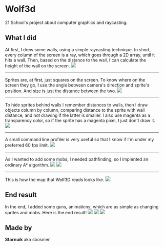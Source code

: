 # Wolf3d
21 School's project about computer graphics and raycasting.

## What I did
At first, I drew some walls, using a simple raycasting technique.
In short, every column of the screen is a ray, which goes through a 2D array, until it hits a wall. Then, based on the distance to the wall, I can calculate the height of the wall on the screen.
![](https://i.imgur.com/rq6RZsI.png)

---

Sprites are, at first, just squares on the screen. To know where on the screen they go, I use the angle between camera's direction and sprite's position. And size is just the distance between the two.
![](https://i.imgur.com/rMtggrS.png)

---

To hide sprites behind walls I remember distances to walls, then I draw objects column by column, comparing distance to the sprite with wall distance, and not drawing if the latter is smaller. I also use magenta as a transparency color, so if the sprite has a magenta pixel, I just don't draw it.
![](https://i.imgur.com/6DaJO8o.png)

---

A small command line profiler is very useful so that I know if I'm under my preferred 60 fps limit.
![](https://i.imgur.com/TPEYyNp.png)

---

As I wanted to add some mobs, I needed pathfinding, so I implented an ordinary A* algorithm.
![](https://i.imgur.com/3VwVyaZ.png)
![](https://i.imgur.com/A5FNvEv.png)

---
This is how the map that Wolf3D reads looks like.
![](https://i.imgur.com/oexUpDK.png)

## End result
In the end, I added some guns, animations, which are as simple as changing sprites and mobs. Here is the end result!
![](https://i.imgur.com/sfCH4eM.png)
![](https://i.imgur.com/nlU2ldC.png)
![](https://i.imgur.com/1DCl4l2.png)

## Made by
**Starnuik** aka sbosmer

